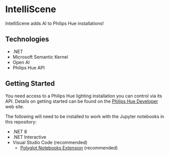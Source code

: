 # IntelliScene

IntelliScene adds AI to Philips Hue installations!

## Technologies

* .NET
* Microsoft Semantic Kernel
* Open AI
* Philips Hue API

## Getting Started

You need access to a Philips Hue lighting installation you can control via its API.  Details on getting started can be found on the [Philips Hue Developer](https://developers.meethue.com/develop/hue-api-v2/getting-started/) web site.

The following will need to be installed to work with the Jupyter notebooks in this repository:

* .NET 8
* .NET Interactive
* Visual Studio Code (recommended)
    * [Polyglot Notebooks Extension](https://marketplace.visualstudio.com/items?itemName=ms-dotnettools.dotnet-interactive-vscode) (recommended)